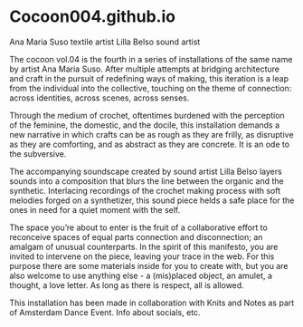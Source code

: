 # Cocoon004.github.io
Ana Maria Suso textile artist 
Lilla Belso sound artist

The cocoon vol.04 is the fourth in a series of installations of the same name by artist Ana Maria Suso. After multiple attempts at bridging architecture and craft in the pursuit of redefining ways of making, this iteration is a leap from the individual into the collective, touching on the theme of connection: across identities, across scenes, across senses.

Through the medium of crochet, oftentimes burdened with the perception of the feminine, the domestic, and the docile, this installation demands a new narrative in which crafts can be as rough as they are frilly, as disruptive as they are comforting, and as abstract as they are concrete. It is an ode to the subversive. 

The accompanying soundscape created by sound artist Lilla Belso layers sounds into a composition that blurs the line between the organic and the synthetic. Interlacing recordings of the crochet making process with soft melodies forged on a synthetizer, this sound piece helds a safe place for the ones in need for a quiet moment with the self.



The space you’re about to enter is the fruit of a collaborative effort to reconceive spaces of equal parts connection and disconnection; an amalgam of unusual counterparts. In the spirit of this manifesto, you are invited to intervene on the piece, leaving your trace in the web. For this purpose there are some materials inside for you to create with, but you are also welcome to use anything else - a (mis)placed object, an amulet, a thought, a love letter. 
As long as there is respect, all is allowed. 


This installation has been made in collaboration with Knits and Notes as part of Amsterdam Dance Event.
Info about socials, etc.

